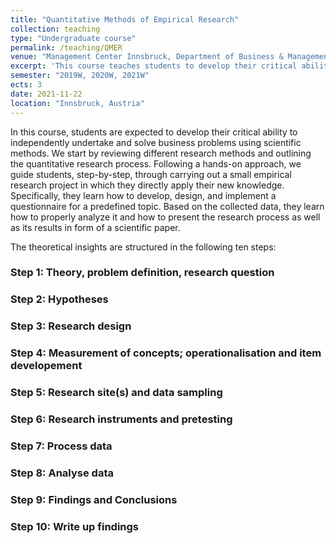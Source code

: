 ```yaml
---
title: "Quantitative Methods of Empirical Research"
collection: teaching
type: "Undergraduate course"
permalink: /teaching/QMER
venue: "Management Center Innsbruck, Department of Business & Management"
excerpt: 'This course teaches students to develop their critical ability to independently undertake and solve business problems using quantitative research methods.'
semester: "2019W, 2020W, 2021W"
ects: 3
date: 2021-11-22
location: "Innsbruck, Austria"
---
```


In this course, students are expected to develop their critical ability to independently undertake and solve business problems using scientific methods. We start by reviewing different research methods and outlining the quantitative research process. Following a hands-on approach, we guide students, step-by-step, through carrying out a small empirical research project in which they directly apply their new knowledge. Specifically, they learn how to develop, design, and implement a questionnaire for a predefined topic. Based on the collected data, they learn how to properly analyze it and how to present the research process as well as its results in form of a scientific paper. 

The theoretical insights are structured in the following ten steps:

### Step 1: Theory, problem definition, research question

### Step 2: Hypotheses

### Step 3: Research design

### Step 4: Measurement of concepts; operationalisation and item developement

### Step 5: Research site(s) and data sampling

### Step 6: Research instruments and pretesting

### Step 7: Process data

### Step 8: Analyse data

### Step 9: Findings and Conclusions

### Step 10: Write up findings
